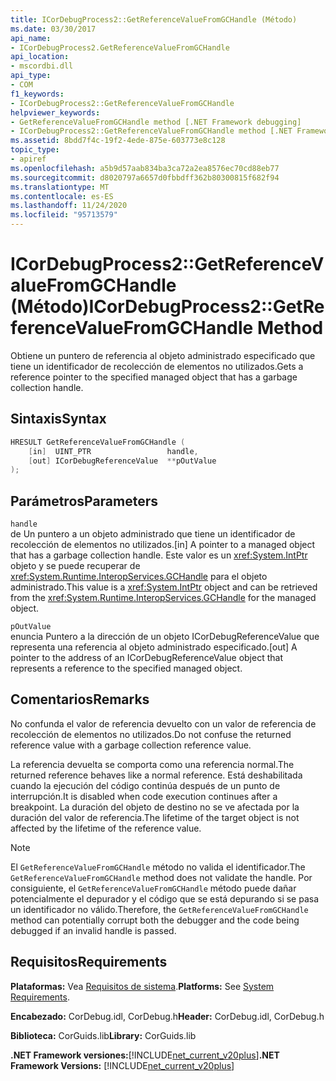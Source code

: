 ```yaml
---
title: ICorDebugProcess2::GetReferenceValueFromGCHandle (Método)
ms.date: 03/30/2017
api_name:
- ICorDebugProcess2.GetReferenceValueFromGCHandle
api_location:
- mscordbi.dll
api_type:
- COM
f1_keywords:
- ICorDebugProcess2::GetReferenceValueFromGCHandle
helpviewer_keywords:
- GetReferenceValueFromGCHandle method [.NET Framework debugging]
- ICorDebugProcess2::GetReferenceValueFromGCHandle method [.NET Framework debugging]
ms.assetid: 8bdd7f4c-19f2-4ede-875e-603773e8c128
topic_type:
- apiref
ms.openlocfilehash: a5b9d57aab834ba3ca72a2ea8576ec70cd88eb77
ms.sourcegitcommit: d8020797a6657d0fbbdff362b80300815f682f94
ms.translationtype: MT
ms.contentlocale: es-ES
ms.lasthandoff: 11/24/2020
ms.locfileid: "95713579"
---
```

# <a name="icordebugprocess2getreferencevaluefromgchandle-method"></a><span data-ttu-id="79d8d-102">ICorDebugProcess2::GetReferenceValueFromGCHandle (Método)</span><span class="sxs-lookup"><span data-stu-id="79d8d-102">ICorDebugProcess2::GetReferenceValueFromGCHandle Method</span></span>

<span data-ttu-id="79d8d-103">Obtiene un puntero de referencia al objeto administrado especificado que tiene un identificador de recolección de elementos no utilizados.</span><span class="sxs-lookup"><span data-stu-id="79d8d-103">Gets a reference pointer to the specified managed object that has a garbage collection handle.</span></span>  
  
## <a name="syntax"></a><span data-ttu-id="79d8d-104">Sintaxis</span><span class="sxs-lookup"><span data-stu-id="79d8d-104">Syntax</span></span>  
  
```cpp  
HRESULT GetReferenceValueFromGCHandle (  
    [in]  UINT_PTR                 handle,  
    [out] ICorDebugReferenceValue  **pOutValue  
);  
```  
  
## <a name="parameters"></a><span data-ttu-id="79d8d-105">Parámetros</span><span class="sxs-lookup"><span data-stu-id="79d8d-105">Parameters</span></span>  

 `handle`  
 <span data-ttu-id="79d8d-106">de Un puntero a un objeto administrado que tiene un identificador de recolección de elementos no utilizados.</span><span class="sxs-lookup"><span data-stu-id="79d8d-106">[in] A pointer to a managed object that has a garbage collection handle.</span></span> <span data-ttu-id="79d8d-107">Este valor es un <xref:System.IntPtr> objeto y se puede recuperar de <xref:System.Runtime.InteropServices.GCHandle> para el objeto administrado.</span><span class="sxs-lookup"><span data-stu-id="79d8d-107">This value is a <xref:System.IntPtr> object and can be retrieved from the <xref:System.Runtime.InteropServices.GCHandle> for the managed object.</span></span>  
  
 `pOutValue`  
 <span data-ttu-id="79d8d-108">enuncia Puntero a la dirección de un objeto ICorDebugReferenceValue que representa una referencia al objeto administrado especificado.</span><span class="sxs-lookup"><span data-stu-id="79d8d-108">[out] A pointer to the address of an ICorDebugReferenceValue object that represents a reference to the specified managed object.</span></span>  
  
## <a name="remarks"></a><span data-ttu-id="79d8d-109">Comentarios</span><span class="sxs-lookup"><span data-stu-id="79d8d-109">Remarks</span></span>  

 <span data-ttu-id="79d8d-110">No confunda el valor de referencia devuelto con un valor de referencia de recolección de elementos no utilizados.</span><span class="sxs-lookup"><span data-stu-id="79d8d-110">Do not confuse the returned reference value with a garbage collection reference value.</span></span>  
  
 <span data-ttu-id="79d8d-111">La referencia devuelta se comporta como una referencia normal.</span><span class="sxs-lookup"><span data-stu-id="79d8d-111">The returned reference behaves like a normal reference.</span></span> <span data-ttu-id="79d8d-112">Está deshabilitada cuando la ejecución del código continúa después de un punto de interrupción.</span><span class="sxs-lookup"><span data-stu-id="79d8d-112">It is disabled when code execution continues after a breakpoint.</span></span> <span data-ttu-id="79d8d-113">La duración del objeto de destino no se ve afectada por la duración del valor de referencia.</span><span class="sxs-lookup"><span data-stu-id="79d8d-113">The lifetime of the target object is not affected by the lifetime of the reference value.</span></span>  
  
> [!NOTE]
> <span data-ttu-id="79d8d-114">El `GetReferenceValueFromGCHandle` método no valida el identificador.</span><span class="sxs-lookup"><span data-stu-id="79d8d-114">The `GetReferenceValueFromGCHandle` method does not validate the handle.</span></span> <span data-ttu-id="79d8d-115">Por consiguiente, el `GetReferenceValueFromGCHandle` método puede dañar potencialmente el depurador y el código que se está depurando si se pasa un identificador no válido.</span><span class="sxs-lookup"><span data-stu-id="79d8d-115">Therefore, the `GetReferenceValueFromGCHandle` method can potentially corrupt both the debugger and the code being debugged if an invalid handle is passed.</span></span>  
  
## <a name="requirements"></a><span data-ttu-id="79d8d-116">Requisitos</span><span class="sxs-lookup"><span data-stu-id="79d8d-116">Requirements</span></span>  

 <span data-ttu-id="79d8d-117">**Plataformas:** Vea [Requisitos de sistema](../../get-started/system-requirements.md).</span><span class="sxs-lookup"><span data-stu-id="79d8d-117">**Platforms:** See [System Requirements](../../get-started/system-requirements.md).</span></span>  
  
 <span data-ttu-id="79d8d-118">**Encabezado:** CorDebug.idl, CorDebug.h</span><span class="sxs-lookup"><span data-stu-id="79d8d-118">**Header:** CorDebug.idl, CorDebug.h</span></span>  
  
 <span data-ttu-id="79d8d-119">**Biblioteca:** CorGuids.lib</span><span class="sxs-lookup"><span data-stu-id="79d8d-119">**Library:** CorGuids.lib</span></span>  
  
 <span data-ttu-id="79d8d-120">**.NET Framework versiones:**[!INCLUDE[net_current_v20plus](../../../../includes/net-current-v20plus-md.md)]</span><span class="sxs-lookup"><span data-stu-id="79d8d-120">**.NET Framework Versions:** [!INCLUDE[net_current_v20plus](../../../../includes/net-current-v20plus-md.md)]</span></span>
